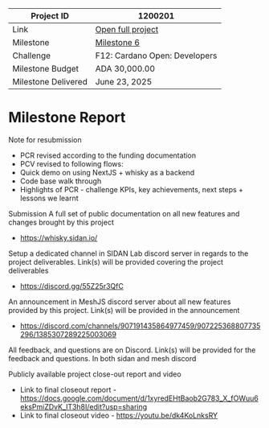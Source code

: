 |Project ID|1200201|
|-----------|-------------|
|Link|[Open full project](https://projectcatalyst.io/funds/12/f12-cardano-open-developers/sidan-or-meshjs-advance-cardano-sdk-in-rust)|
|Milestone|[Milestone 6](https://milestones.projectcatalyst.io/projects/1200201/milestones/6)
|Challenge|	F12: Cardano Open: Developers|
|Milestone Budget|ADA 30,000.00|
|Milestone Delivered|June 23, 2025|

# Milestone Report

Note for resubmission
- PCR revised according to the funding documentation
- PCV revised to following flows:
- Quick demo on using NextJS + whisky as a backend
- Code base walk through
- Highlights of PCR - challenge KPIs, key achievements, next steps + lessons we learnt

Submission
A full set of public documentation on all new features and changes brought by this project
- https://whisky.sidan.io/

Setup a dedicated channel in SIDAN Lab discord server in regards to the project deliverables. Link(s) will be provided covering the project deliverables
- https://discord.gg/55Z25r3QfC

An announcement in MeshJS discord server about all new features provided by this project. Link(s) will be provided in the announcement
- https://discord.com/channels/907191435864977459/907225368807735296/1385307289225003069

All feedback, and questions are on Discord. Link(s) will be provided for the feedback and questions.
In both sidan and mesh discord

Publicly available project close-out report and video
- Link to final closeout report - https://docs.google.com/document/d/1xyredEHtBaob2G783_X_fOWuu6eksPmiZDvK_lT3h8I/edit?usp=sharing
- Link to final closeout video - https://youtu.be/dk4KoLnksRY
